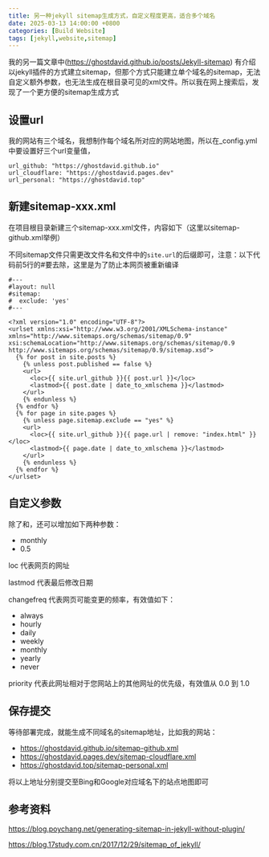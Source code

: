 ```yaml
---
title: 另一种jekyll sitemap生成方式，自定义程度更高，适合多个域名
date: 2025-03-13 14:00:00 +0800
categories: [Build Website]
tags: [jekyll,website,sitemap]
---
```


我的另一篇文章中(https://ghostdavid.github.io/posts/Jekyll-sitemap) 有介绍以jekyll插件的方式建立sitemap，但那个方式只能建立单个域名的sitemap，无法自定义额外参数，也无法生成在根目录可见的xml文件。所以我在网上搜索后，发现了一个更方便的sitemap生成方式

## 设置url

我的网站有三个域名，我想制作每个域名所对应的网站地图，所以在_config.yml中要设置好三个url变量值，

```
url_github: "https://ghostdavid.github.io"
url_cloudflare: "https://ghostdavid.pages.dev"
url_personal: "https://ghostdavid.top"
```
## 新建sitemap-xxx.xml

在项目根目录新建三个sitemap-xxx.xml文件，内容如下（这里以sitemap-github.xml举例）

不同sitemap文件只需更改文件名和文件中的`site.url`的后缀即可，注意：以下代码前5行的#要去除，这里是为了防止本网页被重新编译

```
#---   
#layout: null   
#sitemap:   
#  exclude: 'yes'   
#---

<?xml version="1.0" encoding="UTF-8"?>   
<urlset xmlns:xsi="http://www.w3.org/2001/XMLSchema-instance" xmlns="http://www.sitemaps.org/schemas/sitemap/0.9" xsi:schemaLocation="http://www.sitemaps.org/schemas/sitemap/0.9 http://www.sitemaps.org/schemas/sitemap/0.9/sitemap.xsd">   
  {% for post in site.posts %}   
    {% unless post.published == false %}   
    <url>   
      <loc>{{ site.url_github }}{{ post.url }}</loc>   
      <lastmod>{{ post.date | date_to_xmlschema }}</lastmod>   
    </url>   
    {% endunless %}   
  {% endfor %}   
  {% for page in site.pages %}   
    {% unless page.sitemap.exclude == "yes" %}   
    <url>   
      <loc>{{ site.url_github }}{{ page.url | remove: "index.html" }}</loc>   
      <lastmod>{{ page.date | date_to_xmlschema }}</lastmod>   
    </url>   
    {% endunless %}   
  {% endfor %}   
</urlset>   
```

## 自定义参数
除了<loc>和<lastmod>，还可以增加如下两种参数：
- <changefreq>monthly</changefreq>
- <priority>0.5</priority>

loc 代表网页的网址

lastmod 代表最后修改日期

changefreq 代表网页可能变更的频率，有效值如下：

- always
- hourly
- daily
- weekly
- monthly
- yearly
- never

priority 代表此网址相对于您网站上的其他网址的优先级，有效值从 0.0 到 1.0



## 保存提交

等待部署完成，就能生成不同域名的sitemap地址，比如我的网站：

- https://ghostdavid.github.io/sitemap-github.xml
- https://ghostdavid.pages.dev/sitemap-cloudflare.xml
- https://ghostdavid.top/sitemap-personal.xml

将以上地址分别提交至Bing和Google对应域名下的站点地图即可



## 参考资料

https://blog.poychang.net/generating-sitemap-in-jekyll-without-plugin/

https://blog.17study.com.cn/2017/12/29/sitemap_of_jekyll/
